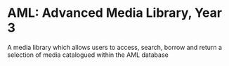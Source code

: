 # AML: Advanced Media Library, Year 3

A media library which allows users to access, search, borrow and return a selection of media catalogued within the AML database
